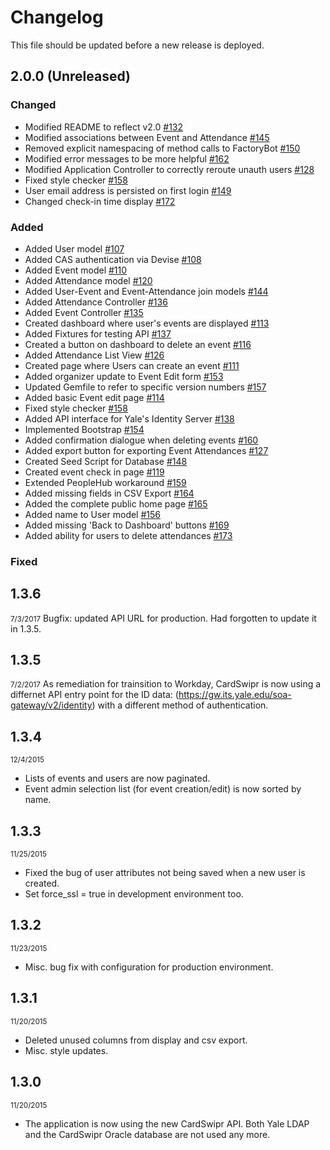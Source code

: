 # Changelog

This file should be updated before a new release is deployed.

## 2.0.0 (Unreleased)
### Changed
* Modified README to reflect v2.0 [#132](https://gitlab.com/yale-sdmp/cardswipr/issues/132)
* Modified associations between Event and Attendance [#145](https://gitlab.com/yale-sdmp/cardswipr/issues/145)
* Removed explicit namespacing of method calls to FactoryBot [#150](https://gitlab.com/yale-sdmp/cardswipr/issues/150)
* Modified error messages to be more helpful [#162](https://gitlab.com/yale-sdmp/cardswipr/issues/162)
* Modified Application Controller to correctly reroute unauth users [#128](https://gitlab.com/yale-sdmp/cardswipr/issues/128)
* Fixed style checker [#158](https://gitlab.com/yale-sdmp/cardswipr/issues/158)
* User email address is persisted on first login [#149](https://gitlab.com/yale-sdmp/cardswipr/issues/149)
* Changed check-in time display [#172](https://gitlab.com/yale-sdmp/cardswipr/issues/172)

### Added
* Added User model [#107](https://gitlab.com/yale-sdmp/cardswipr/issues/107)
* Added CAS authentication via Devise [#108](https://gitlab.com/yale-sdmp/cardswipr/issues/108)
* Added Event model [#110](https://gitlab.com/yale-sdmp/cardswipr/issues/110)
* Added Attendance model [#120](https://gitlab.com/yale-sdmp/cardswipr/issues/120)
* Added User-Event and Event-Attendance join models [#144](https://gitlab.com/yale-sdmp/cardswipr/issues/144)
* Added Attendance Controller [#136](https://gitlab.com/yale-sdmp/cardswipr/issues/136)
* Added Event Controller [#135](https://gitlab.com/yale-sdmp/cardswipr/issues/135)
* Created dashboard where user's events are displayed [#113](https://gitlab.com/yale-sdmp/cardswipr/issues/113)
* Added Fixtures for testing API [#137](https://gitlab.com/yale-sdmp/cardswipr/issues/137)
* Created a button on dashboard to delete an event [#116](https://gitlab.com/yale-sdmp/cardswipr/issues/116)
* Added Attendance List View [#126](https://gitlab.com/yale-sdmp/cardswipr/issues/126)
* Created page where Users can create an event [#111](https://gitlab.com/yale-sdmp/cardswipr/issues/111)
* Added organizer update to Event Edit form [#153](https://gitlab.com/yale-sdmp/cardswipr/issues/153)
* Updated Gemfile to refer to specific version numbers [#157](https://gitlab.com/yale-sdmp/cardswipr/issues/157)
* Added basic Event edit page [#114](https://gitlab.com/yale-sdmp/cardswipr/issues/114)
* Fixed style checker [#158](https://gitlab.com/yale-sdmp/cardswipr/issues/158)
* Added API interface for Yale's Identity Server [#138](https://gitlab.com/yale-sdmp/cardswipr/issues/138)
* Implemented Bootstrap [#154](https://gitlab.com/yale-sdmp/cardswipr/issues/154)
* Added confirmation dialogue when deleting events [#160](https://gitlab.com/yale-sdmp/cardswipr/issues/160)
* Added export button for exporting Event Attendances [#127](https://gitlab.com/yale-sdmp/cardswipr/issues/127)
* Created Seed Script for Database [#148](https://gitlab.com/yale-sdmp/cardswipr/issues/148)
* Created event check in page [#119](https://gitlab.com/yale-sdmp/cardswipr/issues/119)
* Extended PeopleHub workaround [#159](https://gitlab.com/yale-sdmp/cardswipr/issues/159)
* Added missing fields in CSV Export [#164](https://gitlab.com/yale-sdmp/cardswipr/issues/164)
* Added the complete public home page [#165](https://gitlab.com/yale-sdmp/cardswipr/issues/165)
* Added name to User model [#156](https://gitlab.com/yale-sdmp/cardswipr/issues/156)
* Added missing 'Back to Dashboard' buttons [#169](https://gitlab.com/yale-sdmp/cardswipr/issues/169)
* Added ability for users to delete attendances [#173](https://gitlab.com/yale-sdmp/cardswipr/issues/173)

### Fixed

## 1.3.6
<small>7/3/2017</small>
Bugfix: updated API URL for production. Had forgotten to update it in 1.3.5.

## 1.3.5
<small>7/2/2017</small>
As remediation for trainsition to Workday, CardSwipr is now using a differnet API entry point for the ID data: (https://gw.its.yale.edu/soa-gateway/v2/identity) with a different method of authentication.

## 1.3.4
<small>12/4/2015</small>

* Lists of events and users are now paginated.
* Event admin selection list (for event creation/edit) is now sorted by name.

## 1.3.3
<small>11/25/2015</small>

* Fixed the bug of user attributes not being saved when a new user is created.
* Set force_ssl = true in development environment too.

## 1.3.2
<small>11/23/2015</small>

* Misc. bug fix with configuration for production environment.

## 1.3.1
<small>11/20/2015</small>

* Deleted unused columns from display and csv export.
* Misc. style updates.

## 1.3.0
<small>11/20/2015</small>

* The application is now using the new CardSwipr API. Both Yale LDAP and the CardSwipr Oracle database are not used any more.
